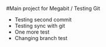 #Main project for Megabit / Testing Git

- Testing second commit
- Testing sync with git
- One more test
- Changing branch test
